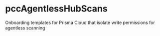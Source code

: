 # pccAgentlessHubScans
Onboarding templates for Prisma Cloud that isolate write permissions for agentless scanning
